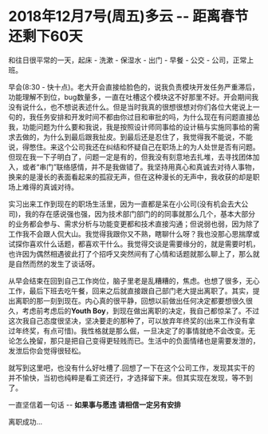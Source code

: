 # 2018年12月7号(周五)多云 -- 距离春节还剩下60天
和往日很平常的一天，起床 - 洗漱 - 保湿水 - 出门 - 早餐 - 公交 - 公司，正常上班。

早会(8:30 - 快十点)。老大开会直接给脸色的，说我负责模块开发任务严重滞后，功能理解不到位，bug数量多，一直在吐槽这个模块这不好那里不好。开会期间我没有说什么，也不想说表述什么。但是当时我真的很想很想对你们各位大佬说上一句的，我任务安排和开发时间不都由你过目和审批的吗，为什么现在有问题直接怂我，功能问题为什么要和我说，我是按照设计师同事给的设计稿与实施同事给的需求去做的，为什么到最后跟我扯皮。到最后还是忍住了，我觉得我不能说，不能说，得憋住。来这个公司我还在纠结和怀疑自己在职场上的为人处世是否有问题。但现在我一下子明白了，问题一定是有的，但我没有刻意地去扎堆，去寻找团体加入，或者“串门”联络感情，并不是我做错了。我坚持用真心和真诚去对待人事物，换来的是漫长的表面看起来的孤寂无声，但在这种漫长的无声中，我收获的却是职场上难得的真诚对待。

实习出来工作到现在的职场生活里，因为一直都是呆在小公司(没有机会去大公司)，我的存在感说强也强，因为技术部门部门的的同事就那么几个，基本大部分的业务都会参与、需求分析与功能变更都和技术直接沟通；但说弱也弱，因为除了工作我不会跟人侃大山。我觉得我跟你又不熟，瞎聊什么呀？我也没那心思揣摩或试探你喜欢什么话题，都喜欢干什么。我觉得交谈是需要缘分的，就是需要时机，也许因为偶然相遇彼此打了个招呼又突然间有了心情和话题就那么聊上了，那么就是自然而然的发生了谈话呀。

从早会结束在回到自己工作岗位，脑子里老是乱糟糟的，焦虑。也想了很多，无心工作，最后下班去吃午餐，回来之后就直接跟自己部门老大提出离职了。其实，提出离职的那一刻到现在。内心真的很平静，回想以前做出任何决定都要想很久很久，考虑前考虑后的**Youth Boy**，到现在做出离职的决定，我自己都惊呆了。不过这次我自己态度很坚决，坚决要走的那种了，可以放弃年终奖的(出来工作没有拿过年终奖，有点可惜)。我性格就是那么倔，一旦决定了的事情就绝不会改变。无论怎么挽留，那只是把自己变得更轻贱而已。生活中的负面情绪也是需要发泄的，发泄后你会觉得很轻松。

就写到这里吧，也没有什么好吐槽了.回想了一下在这个公司工作，发现其实干的并不愉快，当初也纯粹是看工资还行，才选择留下来。但其实现在发现，等不到了。

一直坚信着一句话 -- **如果事与愿违 请相信一定另有安排**

离职成功...